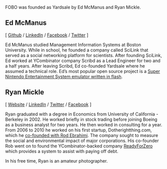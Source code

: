 FOBO was founded as Yardsale by Ed McManus and Ryan Mickle. 

## Ed McManus
[ [Github](https://github.com/emcmanus) / [LinkedIn](https://www.linkedin.com/in/emcmanus) / [Facebook](https://www.facebook.com/mcmanus) / [Twitter](https://twitter.com/emcmanus) ]

Ed McManus studied Management Information Systems at Boston University. While in school, he founded a company called SciLink that served as a social networking platform for scientists. After founding SciLink, Ed worked at YCombinator company Scribd as a Lead Engineer for two and a half years. After leaving Scribd, Ed co-founded Yardsale where he assumed a technical role. Ed’s most popular open source project is a [Super Nintendo Entertainment System emulator written in flash](https://github.com/emcmanus/flashsnes).


## Ryan Mickle
[ [Website](http://ryanmickle.com/) / [LinkedIn](https://www.linkedin.com/in/mickle) / [Twitter](https://twitter.com/ryanm) / [Facebook](https://www.facebook.com/ryanmickle) ]

Ryan graduated with a degree in Economics from University of California - Berkeley in 2002. He worked briefly in stock trading before joining Boeing as a business analyst for two years. He then worked in consulting for a year. From 2006 to 2010 he worked on his first startup, Dotherightthing.com, which he [co-founded with Rod Ebrahimi](http://www.pr.com/press-release/33802). The company sought to measure the social and environmental impact of major corporations. His co-founder Rob went on to found the YCombinator-backed company [ReadyForZero](http://www.crunchbase.com/company/readyforzero) which provides a system to assist with paying off debt.  


In his free time, Ryan is an amateur photographer.


